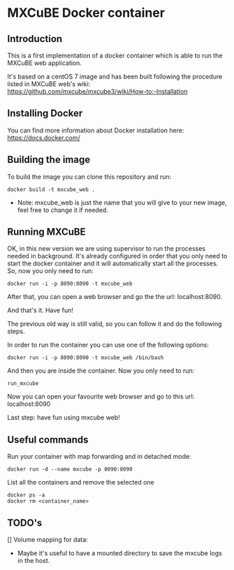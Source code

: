 MXCuBE Docker container
=======================

Introduction
------------
This is a first implementation of a docker container which is able to run
the MXCuBE web application.

It's based on a centOS 7 image and has been built following the procedure
listed in MXCuBE web's wiki:
https://github.com/mxcube/mxcube3/wiki/How-to:-Installation

Installing Docker
-----------------
You can find more information about Docker installation here:
https://docs.docker.com/

Building the image
------------------
To build the image you can clone this repository and run:
```
docker build -t mxcube_web .
```

  * Note: mxcube_web is just the name that you will give to your new image, feel free to change it if needed.

Running MXCuBE
--------------
OK, in this new version we are using supervisor to run the processes needed in background.
It's already configured in order that you only need to start the docker container and it will automatically start all the processes.
So, now you only need to run:
```
docker run -i -p 8090:8090 -t mxcube_web
```

After that, you can open a web browser and go the the url: localhost:8090.

And that's it. Have fun!


The previous old way is still valid, so you can follow it and do the following steps.

In order to run the container you can use one of the following options:
```
docker run -i -p 8090:8090 -t mxcube_web /bin/bash
```

And then you are inside the container. Now you only need to run:
```
run_mxcube
```

Now you can open your favourite web browser and go to this url:
localhost:8090

Last step: have fun using mxcube web!

Useful commands
---------------
Run your container with map forwarding and in detached mode:
```
docker run -d --name mxcube -p 8090:8090
```

List all the containers and remove the selected one
```
docker ps -a
docker rm <container_name>
```

TODO's
------
[] Volume mapping for data:
  - Maybe it's useful to have a mounted directory to save the mxcube logs in the host.
